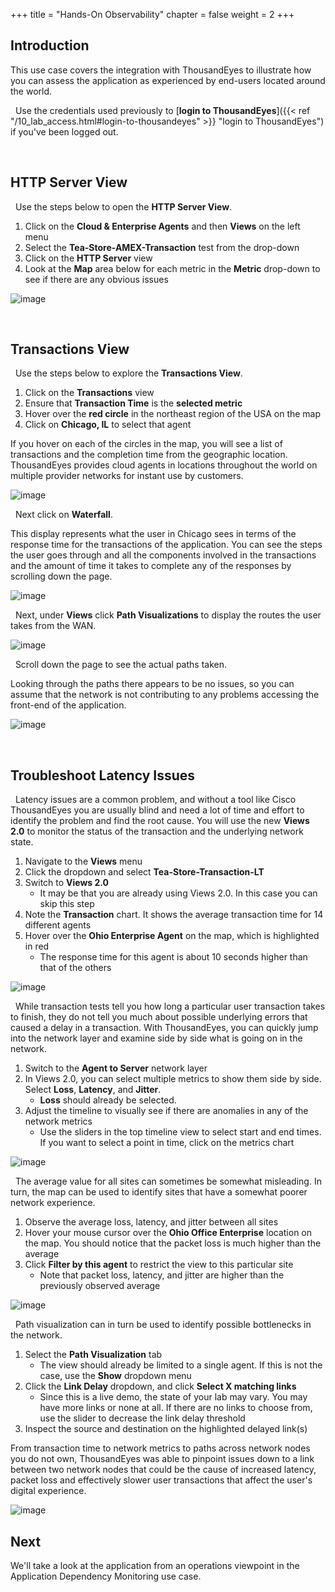 +++
title = "Hands-On Observability"
chapter = false
weight = 2
+++

## Introduction

This use case covers the integration with ThousandEyes to illustrate how you can assess the application as experienced by end-users located around the world.


<!-- PER LITE VS FULL START -->

<!-- FULL -->
<!--
<span style="color: #143c76;"><i class='fas fa-circle fa-sm'></i></span>&nbsp; Use the credentials for ThousandEyes provided by your instructor to <a href="https://performance.fsolabs.net/30_digital_experience_monitoring/31_hands_on_configuration.html#deploy-thousandeyes-agent" target="_blank">**login to ThousandEyes**</a> if you’ve been logged out.
-->
<!-- FULL -->


<!-- LITE -->

<span style="color: #143c76;"><i class='fas fa-circle fa-sm'></i></span>&nbsp; Use the credentials used previously to [**login to ThousandEyes**]({{< ref "/10_lab_access.html#login-to-thousandeyes" >}} "login to ThousandEyes") if you've been logged out.

<!-- LITE -->

<!-- PER LITE VS FULL END -->


<br>

## HTTP Server View

<span style="color: #143c76;"><i class='fas fa-circle fa-sm'></i></span>&nbsp; Use the steps below to open the **HTTP Server View**.

1. Click on the **Cloud & Enterprise Agents** and then **Views** on the left menu
2. Select the **Tea-Store-AMEX-Transaction** test from the drop-down 
3. Click on the **HTTP Server** view
4. Look at the **Map** area below for each metric in the **Metric** drop-down to see if there are any obvious issues

![image](/images/30_digital_exp_mon/te_observability_01.png)

<br>

## Transactions View

<span style="color: #143c76;"><i class='fas fa-circle fa-sm'></i></span>&nbsp; Use the steps below to explore the **Transactions View**.

1. Click on the **Transactions** view
2. Ensure that **Transaction Time** is the **selected metric**
3. Hover over the **red circle** in the northeast region of the USA on the map
4. Click on **Chicago, IL** to select that agent

If you hover on each of the circles in the map, you will see a list of transactions and the completion time from the geographic location. ThousandEyes provides cloud agents in locations throughout the world on multiple provider networks for instant use by customers.

![image](/images/30_digital_exp_mon/te_observability_02.png)


<span style="color: #143c76;"><i class='fas fa-circle fa-sm'></i></span>&nbsp; Next click on **Waterfall**.

This display represents what the user in Chicago sees in terms of the response time for the transactions of the application. You can see the steps the user goes through and all the components involved in the transactions and the amount of time it takes to complete any of the responses by scrolling down the page.

![image](/images/30_digital_exp_mon/te_observability_03.png)


<span style="color: #143c76;"><i class='fas fa-circle fa-sm'></i></span>&nbsp; Next, under **Views** click **Path Visualizations** to display the routes the user takes from the WAN.

![image](/images/30_digital_exp_mon/te_observability_04.png)


<span style="color: #143c76;"><i class='fas fa-circle fa-sm'></i></span>&nbsp; Scroll down the page to see the actual paths taken.

Looking through the paths there appears to be no issues, so you can assume that the network is not contributing to any problems accessing the front-end of the application. 

![image](/images/30_digital_exp_mon/te_observability_05.png)


<br>

## Troubleshoot Latency Issues

<span style="color: #143c76;"><i class='fas fa-circle fa-sm'></i></span>&nbsp; Latency issues are a common problem, and without a tool like Cisco ThousandEyes you are usually blind and need a lot of time and effort to identify the problem and find the root cause. You will use the new **Views 2.0** to monitor the status of the transaction and the underlying network state.

1. Navigate to the **Views** menu
2. Click the dropdown and select **Tea-Store-Transaction-LT**
3. Switch to **Views 2.0**
    - It may be that you are already using Views 2.0. In this case you can skip this step
4. Note the **Transaction** chart. It shows the average transaction time for 14 different agents
5. Hover over the **Ohio Enterprise Agent** on the map, which is highlighted in red
    - The response time for this agent is about 10 seconds higher than that of the others


![image](/images/30_digital_exp_mon/te_observability_06_LT.png)

<span style="color: #143c76;"><i class='fas fa-circle fa-sm'></i></span>&nbsp; While transaction tests tell you how long a particular user transaction takes to finish, they do not tell you much about possible underlying errors that caused a delay in a transaction. With ThousandEyes, you can quickly jump into the network layer and examine side by side what is going on in the network.

1. Switch to the **Agent to Server** network layer
2. In Views 2.0, you can select multiple metrics to show them side by side. Select **Loss**, **Latency**, and **Jitter**.
    - **Loss** should already be selected.
3. Adjust the timeline to visually see if there are anomalies in any of the network metrics
    - Use the sliders in the top timeline view to select start and end times. If you want to select a point in time, click on the metrics chart


![image](/images/30_digital_exp_mon/te_observability_07_LT.png)

<span style="color: #143c76;"><i class='fas fa-circle fa-sm'></i></span>&nbsp; The average value for all sites can sometimes be somewhat misleading. In turn, the map can be used to identify sites that have a somewhat poorer network experience.

1. Observe the average loss, latency, and jitter between all sites
2. Hover your mouse cursor over the **Ohio Office Enterprise** location on the map. You should notice that the packet loss is much higher than the average
3. Click **Filter by this agent** to restrict the view to this particular site
    - Note that packet loss, latency, and jitter are higher than the previously observed average


![image](/images/30_digital_exp_mon/te_observability_08_LT.png)

<span style="color: #143c76;"><i class='fas fa-circle fa-sm'></i></span>&nbsp; Path visualization can in turn be used to identify possible bottlenecks in the network.

1. Select the **Path Visualization** tab
    - The view should already be limited to a single agent. If this is not the case, use the **Show** dropdown menu
2. Click the **Link Delay** dropdown, and click **Select X matching links**
    - Since this is a live demo, the state of your lab may vary. You may have more links or none at all. If there are no links to choose from, use the slider to decrease the link delay threshold
3. Inspect the source and destination on the highlighted delayed link(s)

From transaction time to network metrics to paths across network nodes you do not own, ThousandEyes was able to pinpoint issues down to a link between two network nodes that could be the cause of increased latency, packet loss and effectively slower user transactions that affect the user's digital experience.

![image](/images/30_digital_exp_mon/te_observability_09_LT.png)

## Next <span style="color: #143c76;"><i class='fas fa-cog fa-spin fa-sm'></i></span>&nbsp;

We'll take a look at the application from an operations viewpoint in the Application Dependency Monitoring use case.

<br>